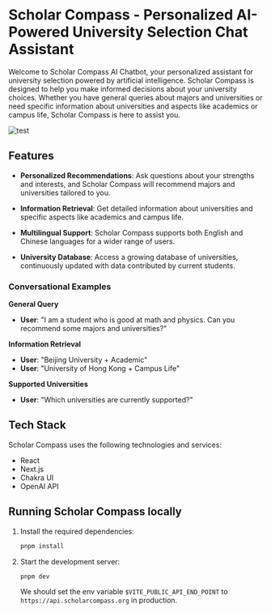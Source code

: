 # Scholar Compass - Personalized AI-Powered University Selection Chat Assistant

Welcome to Scholar Compass AI Chatbot, your personalized assistant for university selection powered by artificial intelligence. Scholar Compass is designed to help you make informed decisions about your university choices. Whether you have general queries about majors and universities or need specific information about universities and aspects like academics or campus life, Scholar Compass is here to assist you.

![test](https://github.com/Scholar-Compass/Scholar-Compass-front/assets/41807109/5f27e7fc-21b6-4ad0-80c4-1b187a904868)

## Features

- **Personalized Recommendations**: Ask questions about your strengths and interests, and Scholar Compass will recommend majors and universities tailored to you.

- **Information Retrieval**: Get detailed information about universities and specific aspects like academics and campus life.

- **Multilingual Support**: Scholar Compass supports both English and Chinese languages for a wider range of users.

- **University Database**: Access a growing database of universities, continuously updated with data contributed by current students.

### Conversational Examples

**General Query**

- **User**: "I am a student who is good at math and physics. Can you recommend some majors and universities?"

**Information Retrieval**

- **User**: "Beijing University + Academic"
- **User**: "University of Hong Kong + Campus Life"

**Supported Universities**

- **User**: "Which universities are currently supported?"

## Tech Stack

Scholar Compass uses the following technologies and services:

- React
- Next.js
- Chakra UI
- OpenAI API

## Running Scholar Compass locally

1. Install the required dependencies:
   ```bash
   pnpm install
   ```
2. Start the development server:
   ```bash
   pnpm dev
   ```
   We should set the env variable `$VITE_PUBLIC_API_END_POINT` to `https://api.scholarcompass.org` in production.
